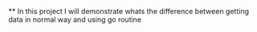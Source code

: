 ** In this project I will demonstrate whats the difference between getting data in normal way and using go routine

